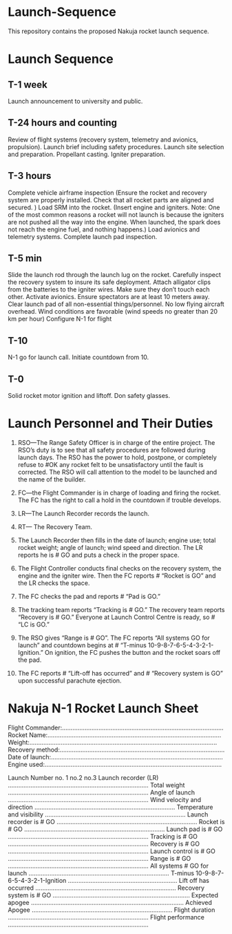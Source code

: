 # Launch-Sequence
This repository contains the proposed Nakuja rocket launch sequence. 

# Launch Sequence
## T-1 week
Launch announcement to university and public.
## T-24 hours and counting
Review of flight systems (recovery system, telemetry and avionics, propulsion).
Launch brief including safety procedures. 
Launch site selection and preparation.
Propellant casting.
Igniter preparation. 
## T-3 hours
Complete vehicle airframe inspection (Ensure the rocket and recovery system are properly installed. Check that all rocket parts are aligned and secured. )
Load SRM into the rocket. (Insert engine and igniters. Note: One of the most common reasons a rocket will not launch is because the igniters are not pushed all the way into the engine. When launched, the spark does not reach the engine fuel, and nothing happens.)
Load avionics and telemetry systems.
Complete launch pad inspection.
## T-5 min
Slide the launch rod through the launch lug on the rocket.
Carefully inspect the recovery system to insure its safe deployment.
Attach alligator clips from the batteries to the igniter wires. Make sure they don’t touch each other.
Activate avionics.
Ensure spectators are at least 10 meters away.
Clear launch pad of all non-essential things/personnel.
No low flying aircraft overhead. 
Wind conditions are favorable (wind speeds no greater than 20 km per hour) 
Configure N-1 for flight 
## T-10 
N-1 go for launch call. Initiate countdown from 10. 
## T-0
Solid rocket motor ignition and liftoff. 
Don safety glasses.

# Launch Personnel and Their Duties 
1. RSO—The Range Safety Officer is in charge of the entire project. The RSO’s duty is to see that all safety procedures are followed during launch days. The RSO has the power to hold, postpone, or completely refuse to #OK any rocket felt to be unsatisfactory until the fault is corrected. The RSO will call attention to the model to be launched and the name of the builder. 

2. FC—the Flight Commander is in charge of loading and firing the rocket. The FC has the right to call a hold in the countdown if trouble develops. 

3. LR—The Launch Recorder records the launch. 

4. RT— The Recovery Team. 


1. The Launch Recorder then fills in the date of launch; engine use; total rocket weight; angle of launch; wind speed and direction. The LR reports he is # GO and puts a check in the proper space.
2. The Flight Controller conducts final checks on the recovery system, the engine and the igniter wire. Then the FC reports # “Rocket is GO” and the LR checks the space.
3. The FC checks the pad and reports # “Pad is GO.”
4. The tracking team reports “Tracking is # GO.” The recovery team reports “Recovery is # GO.” Everyone at Launch Control Centre is ready, so # “LC is GO.”
5. The RSO gives “Range is # GO”. The FC reports “All systems GO for launch” and countdown begins at # “T-minus 10-9-8-7-6-5-4-3-2-1- Ignition.” On ignition, the FC pushes the button and the rocket soars off the pad. 
6. The FC reports # “Lift-off has occurred” and # “Recovery system is GO” upon successful parachute ejection. 
# Nakuja N-1 Rocket Launch Sheet
Flight Commander:…………………………………………………………………………………
Rocket Name:……………………………………………………………………………………….
Weight:……………………………………………………………………………………………...
Recovery method:…………………………………………………………………………………..
Date of launch:……………………………………………………………………………………...
Engine used:………………………………………………………………………………………...

Launch Number			no. 1			no.2 			no.3 
Launch recorder (LR)		………………………………………………………………………
Total weight			………………………………………………………………………
Angle of launch		………………………………………………………………………
Wind velocity and direction	………………………………………………………………………
Temperature and visibility	………………………………………………………………………
Launch recorder is # GO	………………………………………………………………………
Rocket is # GO			………………………………………………………………………
Launch pad is # GO		………………………………………………………………………
Tracking is # GO		………………………………………………………………………
Recovery is # GO		………………………………………………………………………
Launch control is # GO		………………………………………………………………………
Range is # GO			………………………………………………………………………
All systems # GO for launch	………………………………………………………………………
T-minus 10-9-8-7-6-5-4-3-2-1-Ignition	………………………………………………………
Lift off has occurred		………………………………………………………………………
Recovery system is # GO	…………………………………………………………………….
Expected apogee		……………………………………………………............................
Achieved Apogee		………………………………………………………………………
Flight duration			………………………………………………………………………
Flight performance		………………………………………………………………………

